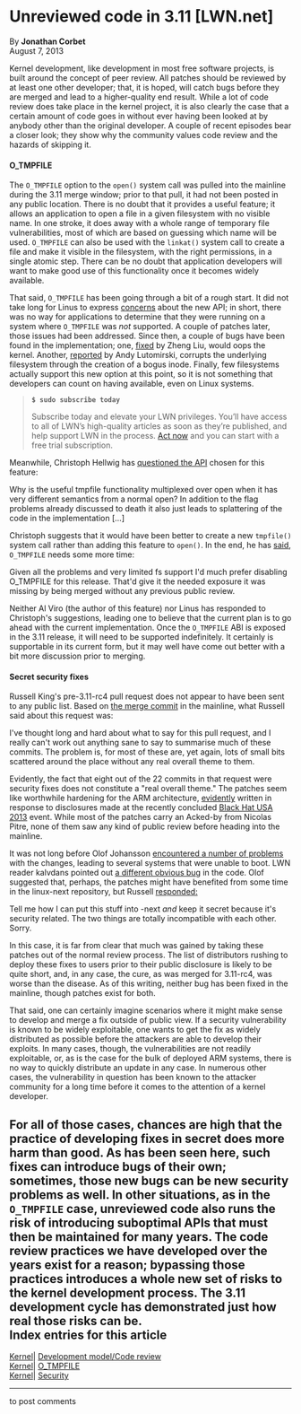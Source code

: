 # Unreviewed code in 3.11 [LWN.net]

By **Jonathan Corbet**  
August 7, 2013 

Kernel development, like development in most free software projects, is built around the concept of peer review. All patches should be reviewed by at least one other developer; that, it is hoped, will catch bugs before they are merged and lead to a higher-quality end result. While a lot of code review does take place in the kernel project, it is also clearly the case that a certain amount of code goes in without ever having been looked at by anybody other than the original developer. A couple of recent episodes bear a closer look; they show why the community values code review and the hazards of skipping it. 

#### O_TMPFILE

The `O_TMPFILE` option to the `open()` system call was pulled into the mainline during the 3.11 merge window; prior to that pull, it had not been posted in any public location. There is no doubt that it provides a useful feature; it allows an application to open a file in a given filesystem with no visible name. In one stroke, it does away with a whole range of temporary file vulnerabilities, most of which are based on guessing which name will be used. `O_TMPFILE` can also be used with the `linkat()` system call to create a file and make it visible in the filesystem, with the right permissions, in a single atomic step. There can be no doubt that application developers will want to make good use of this functionality once it becomes widely available. 

That said, `O_TMPFILE` has been going through a bit of a rough start. It did not take long for Linus to express [concerns](/Articles/558949/) about the new API; in short, there was no way for applications to determine that they were running on a system where `O_TMPFILE` was _not_ supported. A couple of patches later, those issues had been addressed. Since then, a couple of bugs have been found in the implementation; one, [fixed](http://git.kernel.org/linus/e94bd3490f4ef342801cfc76b33d8baf9ccc9437) by Zheng Liu, would oops the kernel. Another, [reported](/Articles/562296/) by Andy Lutomirski, corrupts the underlying filesystem through the creation of a bogus inode. Finally, few filesystems actually support this new option at this point, so it is not something that developers can count on having available, even on Linux systems. 

> **`$ sudo subscribe today`**
> 
> Subscribe today and elevate your LWN privileges. You’ll have access to all of LWN’s high-quality articles as soon as they’re published, and help support LWN in the process. [Act now](https://lwn.net/Promo/nst-sudo/claim) and you can start with a free trial subscription. 

Meanwhile, Christoph Hellwig has [questioned the API](/Articles/562297/) chosen for this feature: 

Why is the useful tmpfile functionality multiplexed over open when it has very different semantics from a normal open? In addition to the flag problems already discussed to death it also just leads to splattering of the code in the implementation [...] 

Christoph suggests that it would have been better to create a new `tmpfile()` system call rather than adding this feature to `open()`. In the end, he has [said](/Articles/562298/), `O_TMPFILE` needs some more time: 

Given all the problems and very limited fs support I'd much prefer disabling O_TMPFILE for this release. That'd give it the needed exposure it was missing by being merged without any previous public review. 

Neither Al Viro (the author of this feature) nor Linus has responded to Christoph's suggestions, leading one to believe that the current plan is to go ahead with the current implementation. Once the `O_TMPFILE` ABI is exposed in the 3.11 release, it will need to be supported indefinitely. It certainly is supportable in its current form, but it may well have come out better with a bit more discussion prior to merging. 

#### Secret security fixes

Russell King's pre-3.11-rc4 pull request does not appear to have been sent to any public list. Based on [the merge commit](http://git.kernel.org/linus/6d039f8f037fda35da8124f09c4d2bbe55c9a575) in the mainline, what Russell said about this request was: 

I've thought long and hard about what to say for this pull request, and I really can't work out anything sane to say to summarise much of these commits. The problem is, for most of these are, yet again, lots of small bits scattered around the place without any real overall theme to them. 

Evidently, the fact that eight out of the 22 commits in that request were security fixes does not constitute a "real overall theme." The patches seem like worthwhile hardening for the ARM architecture, [evidently](/Articles/562443/) written in response to disclosures made at the recently concluded [Black Hat USA 2013](https://www.blackhat.com/us-13/) event. While most of the patches carry an Acked-by from Nicolas Pitre, none of them saw any kind of public review before heading into the mainline. 

It was not long before Olof Johansson [encountered a number of problems](/Articles/562301/) with the changes, leading to several systems that were unable to boot. LWN reader kalvdans pointed out [a different obvious bug](/Articles/562134/) in the code. Olof suggested that, perhaps, the patches might have benefited from some time in the linux-next repository, but Russell [responded:](/Articles/562302/)

Tell me how I can put this stuff into -next _and_ keep it secret because it's security related. The two things are totally incompatible with each other. Sorry. 

In this case, it is far from clear that much was gained by taking these patches out of the normal review process. The list of distributors rushing to deploy these fixes to users prior to their public disclosure is likely to be quite short, and, in any case, the cure, as was merged for 3.11-rc4, was worse than the disease. As of this writing, neither bug has been fixed in the mainline, though patches exist for both. 

That said, one can certainly imagine scenarios where it might make sense to develop and merge a fix outside of public view. If a security vulnerability is known to be widely exploitable, one wants to get the fix as widely distributed as possible before the attackers are able to develop their exploits. In many cases, though, the vulnerabilities are not readily exploitable, or, as is the case for the bulk of deployed ARM systems, there is no way to quickly distribute an update in any case. In numerous other cases, the vulnerability in question has been known to the attacker community for a long time before it comes to the attention of a kernel developer. 

For all of those cases, chances are high that the practice of developing fixes in secret does more harm than good. As has been seen here, such fixes can introduce bugs of their own; sometimes, those new bugs can be new security problems as well. In other situations, as in the `O_TMPFILE` case, unreviewed code also runs the risk of introducing suboptimal APIs that must then be maintained for many years. The code review practices we have developed over the years exist for a reason; bypassing those practices introduces a whole new set of risks to the kernel development process. The 3.11 development cycle has demonstrated just how real those risks can be.  
Index entries for this article  
---  
[Kernel](/Kernel/Index)| [Development model/Code review](/Kernel/Index#Development_model-Code_review)  
[Kernel](/Kernel/Index)| [O_TMPFILE](/Kernel/Index#O_TMPFILE)  
[Kernel](/Kernel/Index)| [Security](/Kernel/Index#Security)  
  


* * *

to post comments 
